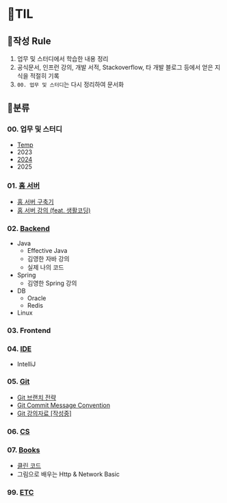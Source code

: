 # 🍈TIL 

## 🍉작성 Rule
1. 업무 및 스터디에서 학습한 내용 정리
2. 공식문서, 인프런 강의, 개발 서적, Stackoverflow, 타 개발 블로그 등에서 얻은 지식을 적절히 기록
3. `00. 업무 및 스터디`는 다시 정리하여 문서화   

## 🍉분류 

### 00. 업무 및 스터디
- [Temp](https://github.com/djdjdddd/TIL/tree/main/00.%20%EC%97%85%EB%AC%B4%20%EB%B0%8F%20%EC%8A%A4%ED%84%B0%EB%94%94/Temp)
- 2023
- [2024](https://github.com/djdjdddd/TIL/tree/main/00.%20%EC%97%85%EB%AC%B4%20%EB%B0%8F%20%EC%8A%A4%ED%84%B0%EB%94%94/2024)
- 2025

### 01. [홈 서버](https://github.com/djdjdddd/TIL/tree/main/01.%20%ED%99%88%20%EC%84%9C%EB%B2%84%20%EA%B5%AC%EC%B6%95%EA%B8%B0)
- [홈 서버 구축기](https://github.com/djdjdddd/TIL/blob/main/01.%20%ED%99%88%20%EC%84%9C%EB%B2%84/%ED%99%88%20%EC%84%9C%EB%B2%84%20%EA%B5%AC%EC%B6%95%20%EA%B3%BC%EC%A0%95.md)
- [홈 서버 강의 (feat. 생활코딩)](https://github.com/djdjdddd/TIL/tree/main/01.%20%ED%99%88%20%EC%84%9C%EB%B2%84/%ED%99%88%20%EC%84%9C%EB%B2%84%20%EA%B0%95%EC%9D%98%20(feat.%20%EC%83%9D%ED%99%9C%EC%BD%94%EB%94%A9))

### 02. [Backend](https://github.com/djdjdddd/TIL/tree/main/02.%20Backend)
- Java
  - Effective Java
  - 김영한 자바 강의
  - 실제 나의 코드
- Spring
  - 김영한 Spring 강의
- DB
  - Oracle
  - Redis
- Linux

### 03. Frontend

### 04. [IDE](https://github.com/djdjdddd/TIL/tree/main/04.%20IDE/IntelliJ)
- IntelliJ

### 05. [Git](https://github.com/djdjdddd/TIL/tree/main/05.%20Git)
- [Git 브랜치 전략](https://github.com/djdjdddd/TIL/blob/main/05.%20Git/Git%20%EB%B8%8C%EB%9E%9C%EC%B9%98%20%EC%A0%84%EB%9E%B5.md)
- [Git Commit Message Convention](https://github.com/djdjdddd/TIL/blob/main/05.%20Git/Git%20Commit%20Message%20Convention.md)
- [Git 강의자료 [작성중]](https://github.com/djdjdddd/TIL/blob/main/05.%20Git/Git%20%EA%B0%95%EC%9D%98%EC%9E%90%EB%A3%8C%20%5B%EC%9E%91%EC%84%B1%EC%A4%91%5D.md)

### 06. [CS](https://github.com/djdjdddd/TIL/tree/main/06.%20CS)

### 07. [Books](https://github.com/djdjdddd/TIL/tree/main/07.%20Books)
- [클린 코드](https://github.com/djdjdddd/TIL/blob/main/07.%20Books/CleanCode.md)
- 그림으로 배우는 Http & Network Basic

### 99. [ETC](https://github.com/djdjdddd/TIL/tree/main/99.%20ETC)

